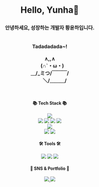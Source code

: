 # <p align="center">Hello, Yunha👋</p> 
<h3 align="center">
	안녕하세요, 성장하는 개발자 황윤하입니다.<br><br><br>
	Tadadadada~!<br><br>
	   ∧,,∧<br>
	　(∩`・ω・)<br>
	＿/_ミつ/￣￣￣/<br>
	　　＼/＿＿＿/<br>
</h3>
<br/>
<div align=center>
	<h4>📚 Tech Stack 📚</h4>
</div>

<div align="center">
	<img src="https://img.shields.io/badge/Java-007396?style=flat&logo=Conda-Forge&logoColor=white" />
</div>
<div align="center">
	<img src="https://img.shields.io/badge/html5-E34F26?style=flat&logo=html5&logoColor=white"/>
	<img src="https://img.shields.io/badge/css3-1572B6?style=flat&logo=css3&logoColor=white"/>
	<img src="https://img.shields.io/badge/javascript-F7DF1E?style=flat&logo=javascript&logoColor=white"/>
	<img src="https://img.shields.io/badge/jquery-0769AD?style=flat&logo=jquery&logoColor=white"/>
</div>
<div align="center">
	<img src="https://img.shields.io/badge/oracle-F80000?style=flat&logo=oracle&logoColor=white"/>
</div>
<div align="center">
	<img src="https://img.shields.io/badge/spring-6DB33F?style=flat&logo=spring&logoColor=white"/>
	<img src="https://img.shields.io/badge/springboot-6DB33F?style=flat&logo=springboot&logoColor=white"/>
</div>
<div align=center>
	<h4>🛠️ Tools 🛠️</h4>
</div>
<div align="center">
	<img src="https://img.shields.io/badge/eclipseide-525C86?style=flat&logo=eclipseide&logoColor=white"/>
	<img src="https://img.shields.io/badge/intellijidea-000000?style=flat&logo=intellijidea&logoColor=white"/>
	<img src="https://img.shields.io/badge/apachetomcat-F8DC75?style=flat&logo=apachetomcat&logoColor=white"/>
</div>
<div align=center>
	<h4>🎨 SNS & Portfolio 🎨</h4>
</div>
<div align=center>
<a href="https://www.instagram.com/yuunssii/">
  <img src="https://img.shields.io/badge/Instagram-E4405F?style=flat-square&logo=Instagram&logoColor=white"/>
</a>
<a href="https://www.notion.so/Hello-Yunha-005847b898fc46b485078cf37278dacf?pvs=4">
  <img src="https://img.shields.io/badge/notion-000000?style=flat-square&logo=notion&logoColor=white"/>
</a>
</div>






<!-- https://img.shields.io/badge/Instagram-E4405F?style=for-the-badge&logo=instagram&logoColor=white 큰 뱃지 -->

